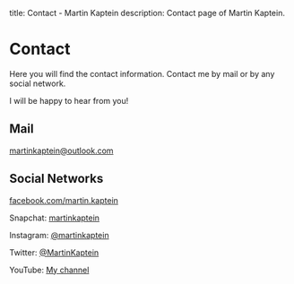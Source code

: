 title: Contact - Martin Kaptein
description: Contact page of Martin Kaptein.

# Contact

Here you will find the contact information.
Contact me by mail or by any social network.

I will be happy to hear from you!

## Mail

[martinkaptein@outlook.com](mailto:martinkaptein@outlook.com)

## Social Networks

[facebook.com/martin.kaptein](https://www.facebook.com/martin.kaptein)

Snapchat: [martinkaptein](https://www.snapchat.com/add/martinkaptein)

Instagram: [@martinkaptein](https://www.instagram.com/martinkaptein/)

Twitter: [@MartinKaptein](https://twitter.com/MartinKaptein/)

YouTube: [My channel](https://www.youtube.com/channel/UCosUIzMUriRTgg60vh3EwCQ)